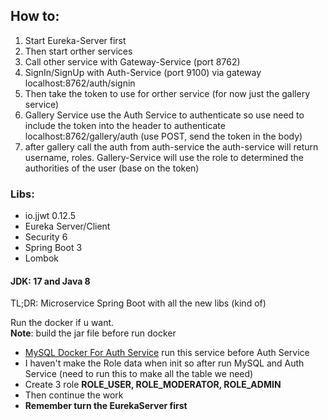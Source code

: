 
## How to:

1. Start Eureka-Server first
2. Then start orther services
3. Call other service with Gateway-Service (port 8762)
4. SignIn/SignUp with Auth-Service (port 9100) via gateway localhost:8762/auth/signin
5. Then take the token to use for orther service (for now just the gallery service)
6. Gallery Service use the Auth Service to authenticate so use need to include the token into the header to authenticate localhost:8762/gallery/auth (use POST, send the token in the body)
7. after gallery call the auth from auth-service the auth-service will return username, roles. Gallery-Service will use the role to determined the authorities of the user (base on the token)

### Libs:
- io.jjwt 0.12.5
- Eureka Server/Client
- Security 6
- Spring Boot 3
- Lombok

#### JDK: 17 and Java 8

TL;DR: Microservice Spring Boot with all the new libs (kind of)

Run the docker if u want. \
**Note**: build the jar file before run docker
- <a href="https://github.com/lynhmo/SpringBoot-Microservice/blob/main/docker-compose.yml">MySQL Docker For Auth Service</a> run this service before Auth Service
- I haven't make the Role data when init so after run MySQL and Auth Service (need to run this to make all the table we need) 
- Create 3 role **ROLE_USER, ROLE_MODERATOR, ROLE_ADMIN**
- Then continue the work 
- **Remember turn the EurekaServer first**